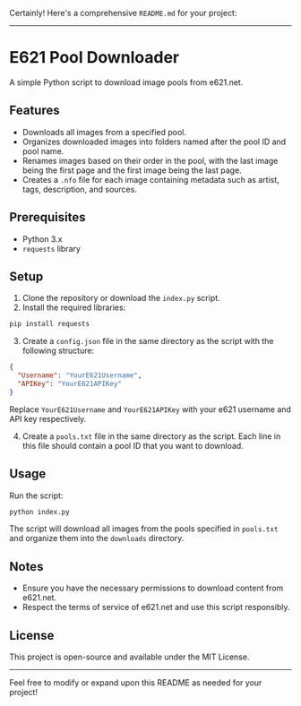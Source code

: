 Certainly! Here's a comprehensive `README.md` for your project:

---

# E621 Pool Downloader

A simple Python script to download image pools from e621.net.

## Features

- Downloads all images from a specified pool.
- Organizes downloaded images into folders named after the pool ID and pool name.
- Renames images based on their order in the pool, with the last image being the first page and the first image being the last page.
- Creates a `.nfo` file for each image containing metadata such as artist, tags, description, and sources.

## Prerequisites

- Python 3.x
- `requests` library

## Setup

1. Clone the repository or download the `index.py` script.
2. Install the required libraries:

```bash
pip install requests
```

3. Create a `config.json` file in the same directory as the script with the following structure:

```json
{
  "Username": "YourE621Username",
  "APIKey": "YourE621APIKey"
}
```

Replace `YourE621Username` and `YourE621APIKey` with your e621 username and API key respectively.

4. Create a `pools.txt` file in the same directory as the script. Each line in this file should contain a pool ID that you want to download.

## Usage

Run the script:

```bash
python index.py
```

The script will download all images from the pools specified in `pools.txt` and organize them into the `downloads` directory.

## Notes

- Ensure you have the necessary permissions to download content from e621.net.
- Respect the terms of service of e621.net and use this script responsibly.

## License

This project is open-source and available under the MIT License.

---

Feel free to modify or expand upon this README as needed for your project!
